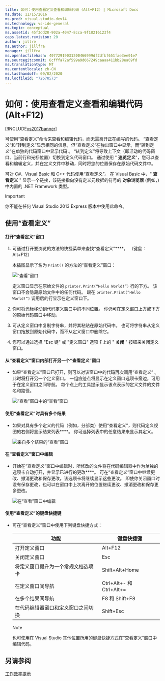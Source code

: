 ```yaml
---
title: 如何：使用查看定义查看和编辑代码 (Alt+F12) | Microsoft Docs
ms.date: 11/15/2016
ms.prod: visual-studio-dev14
ms.technology: vs-ide-general
ms.topic: conceptual
ms.assetid: 45f3dd20-902a-4047-8cca-9f18216123f4
caps.latest.revision: 20
author: jillre
ms.author: jillfra
manager: jillfra
ms.openlocfilehash: 40772919031200466999df2dfbf651fae3ee01e7
ms.sourcegitcommit: 6cfffa72af599a9d667249caaaa411bb28ea69fd
ms.translationtype: MT
ms.contentlocale: zh-CN
ms.lasthandoff: 09/02/2020
ms.locfileid: "72670573"
---
```

# <a name="how-to-view-and-edit-code-by-using-peek-definition-altf12"></a>如何：使用查看定义查看和编辑代码 (Alt+F12)
[!INCLUDE[vs2017banner](../includes/vs2017banner.md)]

可使用“查看定义”命令来查看和编辑代码，而无需离开正在编写的代码。 “查看定义”和“转到定义”显示相同的信息，但“查看定义”在弹出窗口中显示，而“转到定义”在单独的代码窗口中显示代码   。 “转到定义”将导致上下文（即活动的代码窗口、当前行和光标位置）切换到定义代码窗口。 通过使用 " **速览定义**"，您可以查看和编辑定义，并在定义文件中移动，同时将您的位置保存在原始代码文件中。

 可对 C#、Visual Basic 和 C++ 代码使用“查看定义”。 在 Visual Basic 中，" **查看定义** " 显示一个链接，该链接指向没有定义元数据的符号的 **对象浏览器** (例如，) 中内置的 .NET Framework 类型。

> [!IMPORTANT]
> 你不能在任何 Visual Studio 2013 Express 版本中使用此命令。

## <a name="working-with-peek-definition"></a>使用“查看定义”

#### <a name="to-open-a-peek-definition-window"></a>打开“查看定义”窗口

1. 可通过打开要浏览的方法的快捷菜单来查找“查看定义”****。 （键盘：Alt+F12）

     本插图显示了名为 `Print()` 的方法的“查看定义”窗口：

     ![“查看”窗口](../ide/media/peekwindow.png "PeekWindow")

     定义窗口显示在原始文件的 `printer.Print(“Hello World!”)` 行的下方。 该窗口不会隐藏原始文件中的任何代码。 跟在 `printer.Print(“Hello World!”)` 调用后的行显示在定义窗口下。

2. 你可将光标移动到代码定义窗口中的不同位置。 你仍可在定义窗口上方或下方的原始代码窗口中移动。

3. 可从定义窗口中复制字符串，并将其粘贴在原始代码中。 也可将字符串从定义窗口拖放到原始代码中，而不从定义窗口中删除它。

4. 您可以通过选择 "Esc 键" 或 "定义窗口" 选项卡上的 " **关闭** " 按钮来关闭定义窗口。

#### <a name="to-open-a-peek-definition-window-from-within-a-peek-definition-window"></a>从“查看定义”窗口内部打开另一个“查看定义”窗口

- 如果“查看定义”窗口已打开，则可以对该窗口中的代码再次调用“查看定义” 。 此时将打开另一个定义窗口。 一组痕迹点将显示在定义窗口选项卡旁边，可用于在定义窗口之间导航。 每个点上的工具提示显示该点表示的定义文件的文件名和路径。

     ![“查看”窗口中的“查看”窗口](../ide/media/peekwithinpeek.png "PeekWithinPeek")

#### <a name="to-use-peek-definition-with-multiple-results"></a>使用“查看定义”时具有多个结果

- 如果对具有多个定义的代码（例如，分部类）使用“查看定义”，则代码定义视图的右侧将显示结果列表****。 你可选择列表中的任意结果来显示其定义。

     ![来自多个结果的“查看”窗口](../ide/media/peekmultiple.png "PeekMultiple")

#### <a name="to-edit-inside-the-peek-definition-window"></a>在“查看定义”窗口中编辑

- 开始在“查看定义”窗口中编辑时，所修改的文件将在代码编辑器中作为单独的选项卡自动打开，并显示已进行的更改****。 可在“查看定义”窗口中继续更改、撤消更改和保存更改，该选项卡将继续显示这些更改。 即使你关闭窗口时没有保存更改，也可以在窗口中上次离开的位置继续更改、撤消更改和保存更多更改。

     ![在“查看”窗口中编辑](../ide/media/peekedit.png "PeekEdit")

#### <a name="to-use-keyboard-shortcuts-for-peek-definition"></a>使用“查看定义”的键盘快捷键

- 可在“查看定义”窗口中使用下列键盘快捷方式：

    |功能|键盘快捷键|
    |-------------------|-----------------------|
    |打开定义窗口|Alt+F12|
    |关闭定义窗口|Esc|
    |将定义窗口提升为一个常规文档选项卡|Shift+Alt+Home|
    |在定义窗口间导航|Ctrl+Alt+- 和 Ctrl+Alt+=|
    |在多个结果间导航|F8 和 Shift+F8|
    |在代码编辑器窗口和定义窗口之间切换|Shift+Esc|

    > [!NOTE]
    > 也可使用在 Visual Studio 其他位置所用的键盘快捷方式在“查看定义”窗口中编辑代码。

## <a name="see-also"></a>另请参阅
 [工作效率提示](../ide/productivity-tips-for-visual-studio.md)
